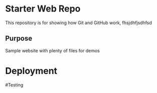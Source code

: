 # Starter Web Repo

This repository is for showing how Git and GitHub work, fhsjdhfjsdhfsd

## Purpose

Sample website with plenty of files for demos

# Deployment

#Testing
